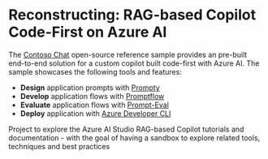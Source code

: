 # Reconstructing: RAG-based Copilot Code-First on Azure AI

The [Contoso Chat](https://aka.ms/aitour/contoso-chat) open-source reference sample provides an pre-built end-to-end solution for a custom copilot built code-first with Azure AI. The sample showcases the following tools and features:
 - **Design** application prompts with [Prompty](https://prompty.ai)
 - **Develop** application flows with [Promptflow](https://aka.ms/promptflow)
 - **Evaluate** application flows with [Prompt-Eval](https://aka.ms/promptflow)
 - **Deploy** application with [Azure Developer CLI](https://aka.ms/azd)

Project to explore the Azure AI Studio RAG-based Copilot tutorials and documentation - with the goal of having a sandbox to explore related tools, techniques and best practices
